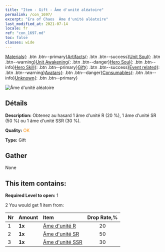```yaml
---
title: "Item - Gift - Âme d'unité aléatoire"
permalink: /con_1697/
excerpt: "Era of Chaos  Âme d'unité aléatoire"
last_modified_at: 2021-07-14
locale: fr
ref: "con_1697.md"
toc: false
classes: wide
---
```

 [Materials](/ItemsFR/){: .btn .btn--primary}[Artifacts](/ItemsFR/Artifacts/){: .btn .btn--success}[Unit Soul](/ItemsFR/UnitSoul/){: .btn .btn--warning}[Unit Awakening](/ItemsFR/UnitAwakening/){: .btn .btn--danger}[Hero Soul](/ItemsFR/HeroSoul/){: .btn .btn--info}[Hero Skill](/ItemsFR/HeroSkill/){: .btn .btn--primary}[Gift](/ItemsFR/Gift/){: .btn .btn--success}[Event related](/ItemsFR/Events/){: .btn .btn--warning}[Avatars](/ItemsFR/Avatars/){: .btn .btn--danger}[Consumables](/ItemsFR/Consumables/){: .btn .btn--info}[Unknown](/ItemsFR/Unknown/){: .btn .btn--primary}

 ![Âme d'unité aléatoire](/images/t/i_10019.png)

## Détails
 **Description:** Obtenez au hasard 1 âme d'unité R (20 %), 1 âme d'unité SR (50 %) ou 1 âme d'unité SSR (30 %).

 **Quality:** <span style="color: #FF8C00">OK</span>

 **Type:** Gift

## Gather

  None

## This item contains:

 **Required Level to open:** 1

 2 You would get **1** item  from:

  | Nr | Amount |     Item    | Drop Rate,% |
  |:---|:-------|:------------|:---------:|
  | 1 |  **1x** | [Âme d'unité R](/ItemsFR/con_533/) | 20 | 
  | 2 |  **1x** | [Âme d'unité SR](/ItemsFR/con_534/) | 50 | 
  | 3 |  **1x** | [Âme d'unité SSR](/ItemsFR/con_535/) | 30 | 
